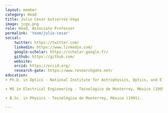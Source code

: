 ```yaml
---
layout: member
category: Head 
title: Julio Cesar Gutierrez-Vega
image: jcgv.png
role: Head, Associate Professor
permalink: 'team/julio-cesar'
social:
    twitter: https://twitter.com/
    linkedin: https://www.linkedin.com/
    google-scholar: https://scholar.google.fr/
    github: https://github.com/
    website:
    orcid: https://orcid.org/
    research-gate: https://www.researchgate.net/
education:
- Ph.D. in Optics - National Institute for Astrophysics, Optics, and Electronics (INAOE) México, (2000).

- MS in Electrical Engineering - Tecnológico de Monterrey, México (1995).

- B.Sc. in Physics - Tecnológico de Monterrey, México (1991). 

---
```


